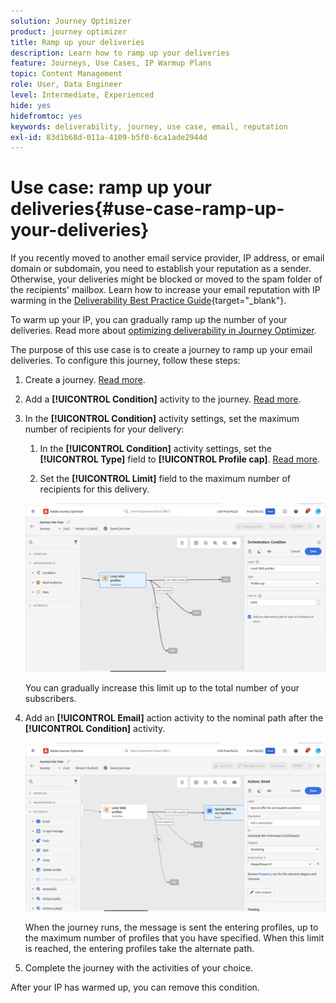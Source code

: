 ```yaml
---
solution: Journey Optimizer
product: journey optimizer
title: Ramp up your deliveries
description: Learn how to ramp up your deliveries
feature: Journeys, Use Cases, IP Warmup Plans
topic: Content Management
role: User, Data Engineer
level: Intermediate, Experienced
hide: yes
hidefromtoc: yes
keywords: deliverability, journey, use case, email, reputation
exl-id: 83d1b68d-011a-4109-b5f0-6ca1ade2944d
---
```

# Use case: ramp up your deliveries{#use-case-ramp-up-your-deliveries}

If you recently moved to another email service provider, IP address, or email domain or subdomain, you need to establish your reputation as a sender. Otherwise, your deliveries might be blocked or moved to the spam folder of the recipients' mailbox. Learn how to increase your email reputation with IP warming in the [Deliverability Best Practice Guide](https://experienceleague.adobe.com/docs/deliverability-learn/deliverability-best-practice-guide/additional-resources/generic-resources/increase-reputation-with-ip-warming.html){target="_blank"}.

To warm up your IP, you can gradually ramp up the number of your deliveries. Read more about [optimizing deliverability in Journey Optimizer](../reports/deliverability.md).

The purpose of this use case is to create a journey to ramp up your email deliveries. To configure this journey, follow these steps:

1. Create a journey. [Read more](journey-gs.md).

1. Add a **[!UICONTROL Condition]** activity to the journey. [Read more](condition-activity.md).

1. In the **[!UICONTROL Condition]** activity settings, set the maximum number of recipients for your delivery:

   1. In the **[!UICONTROL Condition]** activity settings, set the **[!UICONTROL Type]** field to **[!UICONTROL Profile cap]**. [Read more](condition-activity.md#profile_cap).

   1. Set the **[!UICONTROL Limit]** field to the maximum number of recipients for this delivery.

    ![](assets/profile-cap-condition.png)

      You can gradually increase this limit up to the total number of your subscribers.

1. Add an **[!UICONTROL Email]** action activity to the nominal path after the **[!UICONTROL Condition]** activity.

    ![](assets/ramp-up-deliveries-message.png)

    When the journey runs, the message is sent the entering profiles, up to the maximum number of profiles that you have specified. When this limit is reached, the entering profiles take the alternate path.

1. Complete the journey with the activities of your choice.

After your IP has warmed up, you can remove this condition.
